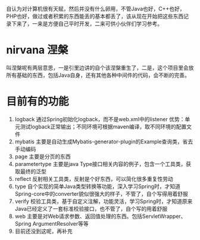   自认为对计算机很有天赋，然后并没有什么卵用，不管Java也好，C++也好，PHP也好，做过或者积累的东西能丢的基本都丢了，该从现在开始把这些东西记录下来了，一来是方便自己平时开发，二来可供小伙伴们学习参考。

# nirvana 涅槃
叫涅槃呢有两层意思，一是引里边讲的自个该涅槃重生了，二是，这个项目里会放所有基础的东西，包括Java自身，还有其他各种中间件的代码，会不断的完善。

# 目前有的功能
1. logback  通过Spring初始化logback，而不是web.xml中的listener
   优势：单元测试logback正常输出；不同环境可根据maven编译，取不同环境的配置文件
2. mybatis  主要是自动生成Mybatis-generator-plugin的Example查询类，省去手动编码
3. page 主要是分页的东西
4. parametertype 主要是java Type接口相关内容的例子，包含一个工具类，获取最终的泛型
5. reflect  反射相关工具类，反射是个好东西，可以简化很多重复性劳动
6. type 自个实现的简单Java类型转换等功能，深入学习Spring时，才知道Spring-core中的converter貌似很强大的样子，不管了，自个写得用着舒服
7. verify 校验工具类，基于自定义注解，功能灵活，学习Spring时，才知道原来Java已经定义了一套标准校验接口，也不管了，自个写的用着舒服
8. web  主要是对Web请求参数、返回值处理的东西。包括ServletWrapper、Spring ArgumentResolver等等
100. 目前还没到这呢，再补充
